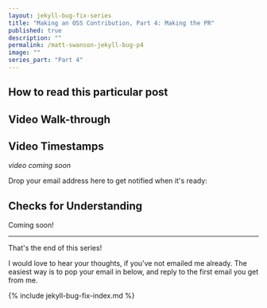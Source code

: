 ```yaml
---
layout: jekyll-bug-fix-series
title: "Making an OSS Contribution, Part 4: Making the PR"
published: true
description: ""
permalink: /matt-swanson-jekyll-bug-p4
image: ""
series_part: "Part 4"
---
```




## How to read this particular post

## Video Walk-through

## Video Timestamps


_video coming soon_

Drop your email address here to get notified when it's ready:

<script async data-uid="518bab5f60" src="https://josh-thompson.ck.page/518bab5f60/index.js"></script>

## Checks for Understanding

Coming soon!

----------------------------

That's the end of this series! 

I would love to hear your thoughts, if you've not emailed me already. The easiest way is to pop your email in below, and reply to the first email you get from me.

<script async data-uid="518bab5f60" src="https://josh-thompson.ck.page/518bab5f60/index.js"></script>

{% include jekyll-bug-fix-index.md %}